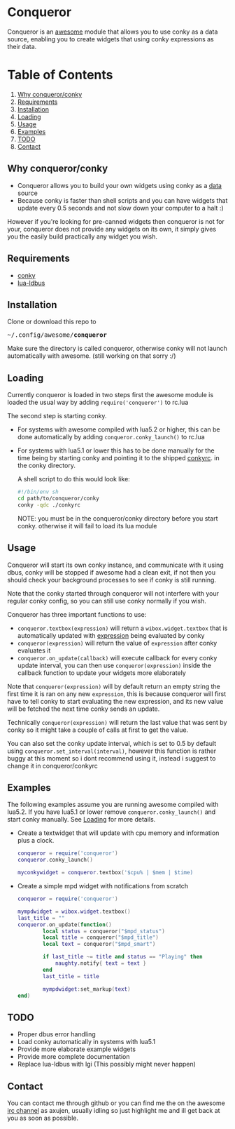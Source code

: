 # Conqueror
Conqueror is an [awesome](https://github.com/awesomeWM/awesome) module that allows you to use conky as a data source, enabling you to create widgets that using conky expressions as their data.

# Table of Contents
1. [Why conqueror/conky](#why)
2. [Requirements](#requirements)
3. [Installation](#installation)
4. [Loading](#loading)
5. [Usage](#usage)
6. [Examples](#examples)
7. [TODO](#todo)
8. [Contact](#contact)

## Why conqueror/conky <a name="why"></a>
- Conqueror allows you to build your own widgets using conky as a [data](http://conky.sourceforge.net/variables.html) source
- Because conky is faster than shell scripts and you can have widgets that update every 0.5 seconds and not slow down your computer to a halt :)

However if you're looking for pre-canned widgets then conqueror is not for your, conqueror does not provide any widgets on its own, it simply gives you the easily build practically any widget you wish.

## Requirements <a name="requirements"></a>
 * [conky](https://github.com/brndnmtthws/conky)
 * [lua-ldbus](https://github.com/daurnimator/ldbus)

## Installation <a name="installation"></a>
Clone or download this repo to <pre>~/.config/awesome/<b>conqueror</b></pre>

Make sure the directory is called conqueror, otherwise conky will not launch automatically with awesome. (still working on that sorry :/)

## Loading <a name="loading"></a>
Currently conqueror is loaded in two steps
first the awesome module is loaded the usual way by adding `require('conqueror')` to rc.lua

The second step is starting conky.
- For systems with awesome compiled with lua5.2 or higher, this can be done automatically by adding `conqueror.conky_launch()` to rc.lua

- For systems with lua5.1 or lower this has to be done manually for the time being by starting conky and pointing it to the shipped [conkyrc](https://github.com/axujen/awesome-conqueror/blob/master/conky/conkyrc). in the conky directory.
	
    A shell script to do this would look like:
	```sh
	#!/bin/env sh
	cd path/to/conqueror/conky
	conky -qdc ./conkyrc
	```
	NOTE: you must be in the conqueror/conky directory before you start conky. otherwise it will fail to load its lua module

## Usage <a name="usage"></a>
Conqueror will start its own conky instance, and communicate with it using dbus, conky will be stopped if awesome had a clean exit, if not then you should check your background processes to see if conky is still running.

Note that the conky started through conqueror will not interfere with your regular conky config, so you can still use conky normally if you wish.

Conqueror has three important functions to use:
* `conqueror.textbox(expression)` will return a ``wibox.widget.textbox`` that is automatically updated with [expression](http://conky.sourceforge.net/variables.html) being evaluated by conky
* `conqueror(expression)` will return the value of `expression` after conky evaluates it
* `conqueror.on_update(callback)` will execute callback for every conky update interval, you can then use `conqueror(expression)` inside the callback function to update your widgets more elaborately

Note that `conqueror(expression)` will by default return an empty string the first time it is ran on any new `expression`, this is because conqueror will first have to tell conky to start evaluating the new expression, and its new value will be fetched the next time conky sends an update.

Technically `conqueror(expression)` will return the last value that was sent by conky so it might take a couple of calls at first to get the value.

You can also set the conky update interval, which is set to 0.5 by default using `conqueror.set_interval(interval)`, however this function is rather buggy at this moment so i dont recommend using it, instead i suggest to change it in conqueror/conkyrc


## Examples <a name="examples"></a>
The following examples assume you are running awesome compiled with lua5.2.
If you have lua5.1 or lower remove `conqueror.conky_launch()` and start conky manually. See [Loading](#loading) for more details.

- Create a textwidget that will update with cpu memory and information plus a clock.

	```lua
    conqueror = require('conqueror')
    conqueror.conky_launch()
    
    myconkywidget = conqueror.textbox('$cpu% | $mem | $time)
    ```


- Create a simple mpd widget with notifications from scratch
	```lua
	conqueror = require('conqueror')

	mympdwidget = wibox.widget.textbox()
	last_title = ""
	conqueror.on_update(function() 
    	    local status = conqueror("$mpd_status")
        	local title = conqueror("$mpd_title")
        	local text = conqueror("$mpd_smart")

        	if last_title ~= title and status == "Playing" then
    	    	naughty.notify{ text = text }
        	end
        	last_title = title

        	mympdwidget:set_markup(text)
	end)
	```
## TODO <a name="todo"></a>
* Proper dbus error handling
* Load conky automatically in systems with lua5.1
* Provide more elaborate example widgets
* Provide more complete documentation
* Replace lua-ldbus with lgi (This possibly might never happen)

## Contact <a name="contact"></a>
You can contact me through github or you can find me the on the awesome [irc channel](https://webchat.oftc.net/?channels=awesome) as axujen, usually idling so just highlight me and ill get back at you as soon as possible.